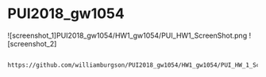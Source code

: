 # PUI2018_gw1054

![screenshot_1]PUI2018_gw1054/HW1_gw1054/PUI_HW1_ScreenShot.png
 ![screenshot_2]
 
      https://github.com/williamburgson/PUI2018_gw1054/HW1_gw1054/PUI_HW_1_ScreenShot2.png
    
  
    
